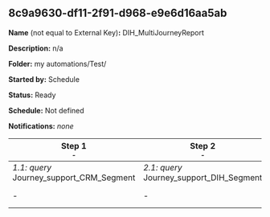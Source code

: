 ## 8c9a9630-df11-2f91-d968-e9e6d16aa5ab

**Name** (not equal to External Key)**:** DIH_MultiJourneyReport

**Description:** n/a

**Folder:** my automations/Test/

**Started by:** Schedule

**Status:** Ready

**Schedule:** Not defined

**Notifications:** _none_


| Step 1<br>_<small>-</small>_ | Step 2<br>_<small>-</small>_ | Step 3<br>_<small>-</small>_ | Step 4<br>_<small>-</small>_ | Step 5<br>_<small>-</small>_ | Step 6<br>_<small>-</small>_ | Step 7<br>_<small>-</small>_ | Step 8<br>_<small>-</small>_ |
| --- | --- | --- | --- | --- | --- | --- | --- |
| _1.1: query_<br>Journey_support_CRM_Segment | _2.1: query_<br>Journey_support_DIH_Segment | _3.1: query_<br>Journey_support_DIH_Segment_part2 | _4.1: query_<br>DIH_MultiJourneySends | _5.1: query_<br>DIH_MultiJourneyReport | _6.1: query_<br>CRM_Webcast_Lung_Fase2 | _7.1: query_<br>test_sent_volume | _8.1: query_<br>Webinar_BeLowTalks_Sendable_8_outubro |
| - | - | - | _4.2: query_<br>DIH_MultiJourneyOpen | - | - | - | - |
